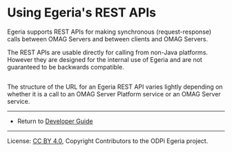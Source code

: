 <!-- SPDX-License-Identifier: CC-BY-4.0 -->
<!-- Copyright Contributors to the ODPi Egeria project. -->

# Using Egeria's REST APIs

Egeria supports REST APIs for making synchronous (request-response) calls between
OMAG Servers and between clients and OMAG Servers.

The REST APIs are usable directly for calling from non-Java platforms.
However they are designed for the internal use of Egeria and are not guaranteed to be
backwards compatible.

## 

The structure of the URL for an Egeria REST API varies lightly depending on whether
it is a call to an OMAG Server Platform service or an OMAG Server service.

----
* Return to [Developer Guide](.)

----
License: [CC BY 4.0](https://creativecommons.org/licenses/by/4.0/),
Copyright Contributors to the ODPi Egeria project.